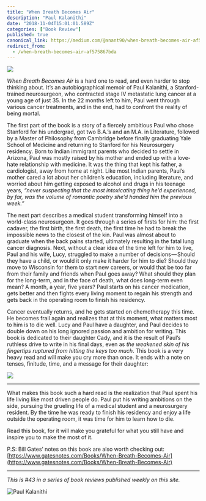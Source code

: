```yaml
---
title: "When Breath Becomes Air"
description: "Paul Kalanithi"
date: "2018-11-04T15:01:01.589Z"
categories: ["Book Review"]
published: true
canonical_link: https://medium.com/@anant90/when-breath-becomes-air-af575867bda
redirect_from:
  - /when-breath-becomes-air-af575867bda
---
```


![](/assets/blog/when-breath-becomes-air/asset-1.jpeg)

_When Breath Becomes Air_ is a hard one to read, and even harder to stop thinking about. It’s an autobiographical memoir of Paul Kalanithi, a Stanford-trained neurosurgeon, who contracted stage IV metastatic lung cancer at a young age of just 35. In the 22 months left to him, Paul went through various cancer treatments, and in the end, had to confront the reality of being mortal.

The first part of the book is a story of a fiercely ambitious Paul who chose Stanford for his undergrad, got two B.A.’s and an M.A. in Literature, followed by a Master of Philosophy from Cambridge before finally graduating Yale School of Medicine and returning to Stanford for his Neurosurgery residency. Born to Indian immigrant parents who decided to settle in Arizona, Paul was mostly raised by his mother and ended up with a love-hate relationship with medicine. It was the thing that kept his father, a cardiologist, away from home at night. Like most Indian parents, Paul’s mother cared a lot about her children’s education, including literature, and worried about him getting exposed to alcohol and drugs in his teenage years, _“never suspecting that the most intoxicating thing he’d experienced, by far, was the volume of romantic poetry she’d handed him the previous week.”_

The next part describes a medical student transforming himself into a world-class neurosurgeon. It goes through a series of firsts for him: the first cadaver, the first birth, the first death, the first time he had to break the impossible news to the closest of the kin. Paul was almost about to graduate when the back pains started, ultimately resulting in the fatal lung cancer diagnosis. Next, without a clear idea of the time left for him to live, Paul and his wife, Lucy, struggled to make a number of decisions — Should they have a child, or would it only make it harder for him to die? Should they move to Wisconsin for them to start new careers, or would that be too far from their family and friends when Paul goes away? What should they plan for the long-term, and in the face of death, what does long-term even mean? A month, a year, five years? Paul starts on his cancer medication, gets better and then fights every living moment to regain his strength and gets back in the operating room to finish his residency.

Cancer eventually returns, and he gets started on chemotherapy this time. He becomes frail again and realizes that at this moment, what matters most to him is to die well. Lucy and Paul have a daughter, and Paul decides to double down on his long ignored passion and ambition for writing. This book is dedicated to their daughter Cady, and it is the result of Paul’s ruthless drive to write in his final days, even as _the weakened skin of his fingertips ruptured from hitting the keys too much_. This book is a very heavy read and will make you cry more than once. It ends with a note on tenses, finitude, time, and a message for their daughter:

![](/assets/blog/when-breath-becomes-air/asset-2.png)

---

What makes this book such a hard read is the realization that Paul spent his life living like most driven people do. Paul put his writing ambitions on the side, pursuing the grueling life of a medical student and a neurosurgery resident. By the time he was ready to finish his residency and enjoy a life outside the operating room, it was time for him to learn how to die.

Read this book, for it will make you grateful for what you still have and inspire you to make the most of it.

P.S: Bill Gates’ notes on this book are also worth checking out: [https://www.gatesnotes.com/Books/When-Breath-Becomes-Air](https://www.gatesnotes.com/Books/When-Breath-Becomes-Air)

---

_This is #43 in a series of book reviews published weekly on this site._

![Paul Kalanithi](/assets/blog/when-breath-becomes-air/asset-3.jpeg)
